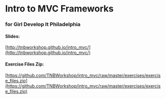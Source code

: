 Intro to MVC Frameworks 
=========
### for Girl Develop It Philadelphia

#### Slides:
[http://tnbworkshop.github.io/intro_mvc/](http://tnbworkshop.github.io/intro_mvc/)

#### Exercise Files Zip:
[https://github.com/TNBWorkshop/intro_mvc/raw/master/exercises/exercise_files.zip](https://github.com/TNBWorkshop/intro_mvc/raw/master/exercises/exercise_files.zip)
